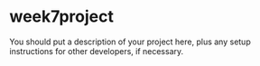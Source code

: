 # week7project

You should put a description of your project here, plus any setup instructions for other developers, if necessary.